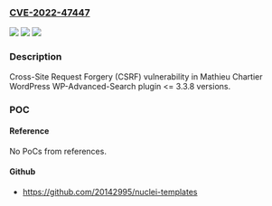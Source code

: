 ### [CVE-2022-47447](https://cve.mitre.org/cgi-bin/cvename.cgi?name=CVE-2022-47447)
![](https://img.shields.io/static/v1?label=Product&message=WordPress%20WP-Advanced-Search&color=blue)
![](https://img.shields.io/static/v1?label=Version&message=n%2Fa%3C%3D%203.3.8%20&color=brighgreen)
![](https://img.shields.io/static/v1?label=Vulnerability&message=CWE-352%20Cross-Site%20Request%20Forgery%20(CSRF)&color=brighgreen)

### Description

Cross-Site Request Forgery (CSRF) vulnerability in Mathieu Chartier WordPress WP-Advanced-Search plugin <= 3.3.8 versions.

### POC

#### Reference
No PoCs from references.

#### Github
- https://github.com/20142995/nuclei-templates

